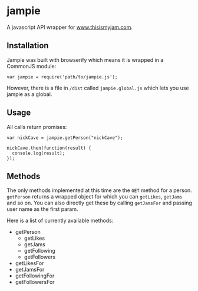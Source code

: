 # jampie

A javascript API wrapper for www.thisismyjam.com.

## Installation

Jampie was built with browserify which means it is wrapped in a CommonJS module:
```
var jampie = require('path/to/jampie.js');
```
However, there is a file in `/dist` called `jampie.global.js` which lets you use jampie as a global.

## Usage

All calls return promises:

```
var nickCave = jampie.getPerson("nickCave");

nickCave.then(function(result) {
  console.log(result);
});
```
## Methods

The only methods implemented at this time are the `GET` method for a person. `getPerson` returns a wrapped object for which you can `getLikes`, `getJams` and so on. You can also directly get these by calling `getJamsFor` and passing user name as the first param.

Here is a list of currently available methods:

- getPerson
  - getLikes
  - getJams
  - getFollowing
  - getFollowers
- getLikesFor
- getJamsFor
- getFollowingFor
- getFollowersFor

